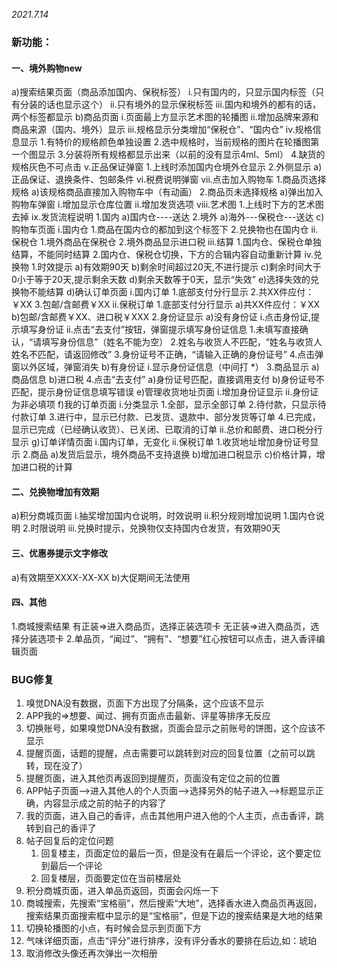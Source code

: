 *2021.7.14*
### 新功能：
#### 一、境外购物new
a)搜索结果页面（商品添加国内、保税标签）
i.只有国内的，只显示国内标签（只有分装的话也显示这个）
ii.只有境外的显示保税标签
iii.国内和境外的都有的话，两个标签都显示
b)商品页面
i.页面最上方显示艺术图的轮播图
ii.增加品牌来源和商品来源（国内、境外）显示
iii.规格显示分类增加“保税仓”、“国内仓”
iv.规格信息显示
1.有特价的规格颜色单独设置
2.选中规格时，当前规格的图片在轮播图第一个图显示
3.分装将所有规格都显示出来（以前的没有显示4ml、5ml）
4.缺货的规格灰色不可点击
v.正品保证弹窗
1.上线时添加国内仓境外仓显示
2.外侧显示
a)正品保证、退换条件、包邮条件
vi.税费说明弹窗
vii.点击加入购物车
1.商品页选择规格
a)该规格商品直接加入购物车中（有动画）
2.商品页未选择规格
a)弹出加入购物车弹窗
i.增加显示仓库位置
ii.增加发货选项
viii.艺术图
1.上线时下方的艺术图去掉
ix.发货流程说明
1.国内
a)国内仓----送达
2.境外
a)海外---保税仓---送达
c)购物车页面
i.国内仓
1.商品在国内仓的都加到这个标签下
2.兑换物也在国内仓
ii.保税仓
1.境外商品在保税仓
2.境外商品显示进口税
iii.结算
1.国内仓、保税仓单独结算，不能同时结算
2.国内仓、保税仓切换，下方的合辑内容自动重新计算
iv.兑换物
1.时效提示
a)有效期90天
b)剩余时间超过20天,不进行提示
c)剩余时间大于0小于等于20天,提示剩余天数
d)剩余天数等于0天，显示“失效”
e)选择失效的兑换物不能结算
d)确认订单页面
i.国内订单
1.底部支付分行显示
2.共XX件应付：￥XX
3.包邮/含邮费￥XX
ii.保税订单
1.底部支付分行显示
a)共XX件应付：￥XX
b)包邮/含邮费￥XX、进口税￥XXX
2.身份证显示
a)没有身份证
i.点击身份证,提示填写身份证
ii.点击“去支付”按钮，弹窗提示填写身份证信息
1.未填写直接确认，“请填写身份信息”（姓名不能为空）
2.姓名与收货人不匹配，“姓名与收货人姓名不匹配，请返回修改”
3.身份证号不正确，“请输入正确的身份证号”
4.点击弹窗以外区域，弹窗消失
b)有身份证
i.显示身份证信息（中间打 \*）
3.商品显示
a)商品信息
b)进口税
4.点击“去支付”
a)身份证号匹配，直接调用支付
b)身份证号不匹配，提示身份证信息填写错误
e)管理收货地址页面
i.增加身份证显示
ii.身份证为非必填项
f)我的订单页面
i.分类显示
1.全部，显示全部订单
2.待付款，只显示待付款订单
3.进行中，显示已付款、已发货、退款中、部分发货等订单
4.已完成，显示已完成（已经确认收货）、已关闭、已取消的订单
ii.总价和邮费、进口税分行显示
g)订单详情页面
i.国内订单，无变化
ii.保税订单
1.收货地址增加身份证号显示
2.商品
a)发货后显示，境外商品不支持退换
b)增加进口税显示
c)价格计算，增加进口税的计算
#### 二、兑换物增加有效期
a)积分商城页面
i.抽奖增加国内仓说明，时效说明
ii.积分规则增加说明
1.国内仓说明
2.时限说明
iii.兑换时提示，兑换物仅支持国内仓发货，有效期90天
#### 三、优惠券提示文字修改
a)有效期至XXXX-XX-XX
b)大促期间无法使用
#### 四、其他
1.商城搜索结果
有正装=>进入商品页，选择正装选项卡
无正装=>进入商品页，选择分装选项卡
2.单品页，“闻过”、“拥有”、“想要”红心按钮可以点击，进入香评编辑页面
### BUG修复
1.  嗅觉DNA没有数据，页面下方出现了分隔条，这个应该不显示
2.  APP我的=>想要、闻过、拥有页面点击最新、评星等排序无反应
3.  切换账号，如果嗅觉DNA没有数据，页面会显示之前账号的饼图，这个应该不显示
4.  提醒页面，话题的提醒，点击需要可以跳转到对应的回复位置（之前可以跳转，现在没了）
5.  提醒页面，进入其他页再返回到提醒页，页面没有定位之前的位置
6.  APP帖子页面-->进入其他人的个人页面-->选择另外的帖子进入-->标题显示正确，内容显示成之前的帖子的内容了
7.  我的页面，进入自己的香评，点击其他用户进入他的个人主页，点击香评，跳转到自己的香评了
8.  帖子回复后的定位问题
    1.  回复楼主，页面定位的最后一页，但是没有在最后一个评论，这个要定位到最后一个评论
    2.  回复楼层，页面要定位在当前楼层处
9.  积分商城页面，进入单品页返回，页面会闪烁一下
10. 商城搜索，先搜索“宝格丽”，然后搜索“大地”，选择香水进入商品页再返回，搜索结果页面搜索框中显示的是“宝格丽”，但是下边的搜索结果是大地的结果
11. 切换轮播图的小点，有时候会显示到页面下方
12. 气味详细页面，点击“评分”进行排序，没有评分香水的要排在后边,如：琥珀
13. 取消修改头像还再次弹出一次相册
